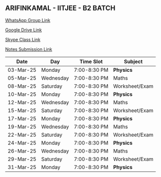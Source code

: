 ## ARIFINKAMAL - IITJEE - B2 BATCH

[WhatsApp Group Link](https://chat.whatsapp.com/IcIBqSvyGPgJkwDTbtyvd2)

[Google Drive Link](https://drive.google.com/drive/folders/1g0nm4o3BizxrXiRnvBv8-LBTxeyQbohV?usp=drive_link)

[Skype Class Link](https://join.skype.com/qTgv34k7jW4S)

[Notes Submission Link](https://docs.google.com/forms/d/e/1FAIpQLSeYsJlvEA5n5GSLVQ8YtfVuUbyVEJihMepeZNAwot8tib5skg/viewform?usp=sharing)


| Date       | Day        | Time Slot      | Subject             |
|------------|-----------|---------------|---------------------|
| 03-Mar-25  | Monday    | 7:00-8:30 PM  | **Physics**         |
| 05-Mar-25  | Wednesday | 7:00-8:30 PM  | Maths              |
| 08-Mar-25  | Saturday  | 7:00-8:30 PM  | Worksheet/Exam     |
| 10-Mar-25  | Monday    | 7:00-8:30 PM  | **Physics**         |
| 12-Mar-25  | Wednesday | 7:00-8:30 PM  | Maths              |
| 15-Mar-25  | Saturday  | 7:00-8:30 PM  | Worksheet/Exam     |
| 17-Mar-25  | Monday    | 7:00-8:30 PM  | **Physics**         |
| 19-Mar-25  | Wednesday | 7:00-8:30 PM  | Maths              |
| 22-Mar-25  | Saturday  | 7:00-8:30 PM  | Worksheet/Exam     |
| 24-Mar-25  | Monday    | 7:00-8:30 PM  | **Physics**         |
| 26-Mar-25  | Wednesday | 7:00-8:30 PM  | Maths              |
| 29-Mar-25  | Saturday  | 7:00-8:30 PM  | Worksheet/Exam     |
| 31-Mar-25  | Monday    | 7:00-8:30 PM  | **Physics**         |


